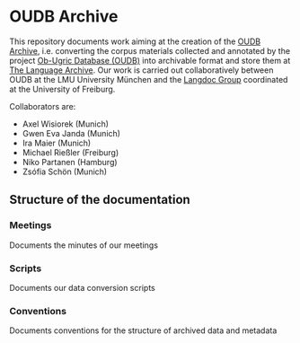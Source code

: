 # OUDB Archive

This repository documents work aiming at the creation of the [OUDB Archive](https://hdl.handle.net/1839/88A38A1F-5367-4415-B5F9-E86E231AFE66@view), i.e. converting the corpus materials collected and annotated by the project [Ob-Ugric Database (OUDB)](http://www.oudb.gwi.uni-muenchen.de) into archivable format and store them at [The Language Archive](https://tla.mpi.nl). Our work is carried out collaboratively between OUDB at the LMU University München and the [Langdoc Group](http://langdoc.github.io) coordinated at the University of Freiburg. 

Collaborators are:

* Axel Wisiorek (Munich)
* Gwen Eva Janda (Munich)
* Ira Maier (Munich)
* Michael Rießler (Freiburg)
* Niko Partanen (Hamburg)
* Zsófia Schön (Munich)

## Structure of the documentation

### Meetings

Documents the minutes of our meetings

### Scripts

Documents our data conversion scripts

### Conventions

Documents conventions for the structure of archived data and metadata
